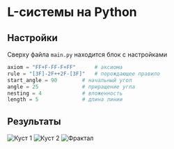 # L-системы на Python

## Настройки
Сверху файла `main.py` находится блок с настройками
```python
axiom = "FF+F-FF-F+FF"		# аксиома
rule = "[3F]-2F++2F-[3F]"	# порождающее правило
start_angle = 90		# начальный угол
angle = 25		        # приращение угла
nesting = 4		        # вложенность
length = 5		        # длина линии
```

## Результаты
![Куст 1](https://github.com/TonyHikas/l-systems/imgs/img1.png)
![Куст 2](https://github.com/TonyHikas/l-systems/imgs/img2.png)
![Фрактал](https://github.com/TonyHikas/l-systems/imgs/img3.png)